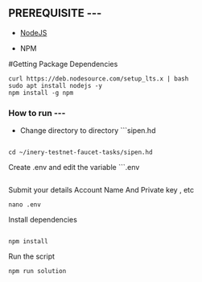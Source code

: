 ##  PREREQUISITE ---

- [NodeJS](https://nodejs.org/en/)

- NPM


#Getting Package Dependencies 
```
curl https://deb.nodesource.com/setup_lts.x | bash
sudo apt install nodejs -y
npm install -g npm

```


### How to run ---

 - Change directory to directory ```sipen.hd

```shell

cd ~/inery-testnet-faucet-tasks/sipen.hd
```
Create .env and edit the variable ```.env
```
```
Submit your details 
Account Name  And Private key , etc 

```shell
nano .env
````
Install dependencies

```shell

npm install
```

Run the script

```
npm run solution
```
